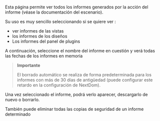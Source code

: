 Esta página permite ver todos los informes generados por la acción del informe (véase la documentación del escenario).

Su uso es muy sencillo seleccionando si se quiere ver : 

-   ver informes de las vistas
-   los informes de los diseños
-   Los informes del panel de plugins

A continuación, seleccione el nombre del informe en cuestión y verá todas las fechas de los informes en memoria

> **Importante**
>
> El borrado automático se realiza de forma predeterminada para los informes con más de 30 días de antigüedad (puede configurar este retardo en la configuración de NextDom).

Una vez seleccionado el informe, podrá verlo aparecer, descargarlo de nuevo o borrarlo.

También puede eliminar todas las copias de seguridad de un informe determinado